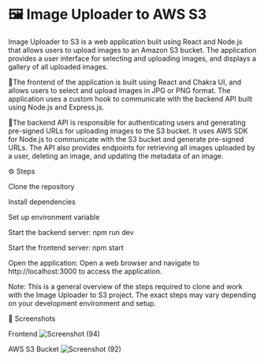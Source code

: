 #  🖼️ Image Uploader to AWS S3

Image Uploader to S3 is a web application built using React and Node.js that allows users to upload images to an Amazon S3 bucket. The application provides a user interface for selecting and uploading images, and displays a gallery of all uploaded images.

📌The frontend of the application is built using React and Chakra UI, and allows users to select and upload images in JPG or PNG format. The application uses a custom hook to communicate with the backend API built using Node.js and Express.js.

📌The backend API is responsible for authenticating users and generating pre-signed URLs for uploading images to the S3 bucket. It uses AWS SDK for Node.js to communicate with the S3 bucket and generate pre-signed URLs. The API also provides endpoints for retrieving all images uploaded by a user, deleting an image, and updating the metadata of an image.

⚙️ Steps

Clone the repository

Install dependencies

Set up environment variable

Start the backend server: npm run dev

Start the frontend server: npm start

Open the application: Open a web browser and navigate to http://localhost:3000 to access the application.

Note: This is a general overview of the steps required to clone and work with the Image Uploader to S3 project. The exact steps may vary depending on your development environment and setup.

👀 Screenshots

Frontend
![Screenshot (94)](https://github.com/rishul25/YTS-Image-Uploader/assets/85450019/cc76a1bf-07cc-476e-8c75-b26c46918b20)


AWS S3 Bucket
![Screenshot (92)](https://github.com/rishul25/YTS-Image-Uploader/assets/85450019/ba12ef27-c598-45d4-9896-a15d772b799a)
